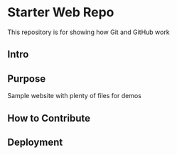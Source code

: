 # Starter Web Repo

This repository is for showing how Git and GitHub work

## Intro

## Purpose

Sample website with plenty of files for demos

## How to Contribute

## Deployment
